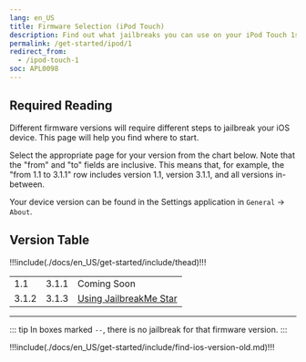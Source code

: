 ```yaml
---
lang: en_US
title: Firmware Selection (iPod Touch)
description: Find out what jailbreaks you can use on your iPod Touch 1st Generation
permalink: /get-started/ipod/1
redirect_from:
  - /ipod-touch-1
soc: APL0098
---
```


## Required Reading

Different firmware versions will require different steps to jailbreak your iOS device. This page will help you find where to start.

Select the appropriate page for your version from the chart below. Note that the "from" and "to" fields are inclusive. This means that, for example, the "from 1.1 to 3.1.1" row includes version 1.1, version 3.1.1, and all versions in-between.

Your device version can be found in the Settings application in `General` -> `About`.

## Version Table

<table class="version_table">
  !!!include(./docs/en_US/get-started/include/thead)!!!
  <tbody>
    <tr>
      <td>1.1</td>
      <td>3.1.1</td>
      <td>Coming Soon</td>
    </tr>
    <tr>
      <td>3.1.2</td>
      <td>3.1.3</td>
      <td><a href="/using-jailbreakme-star/">Using JailbreakMe Star</a></td>
    </tr>
  </tbody>
</table>

---

::: tip
In boxes marked `--`, there is no jailbreak for that firmware version.
:::

!!!include(./docs/en_US/get-started/include/find-ios-version-old.md)!!!
